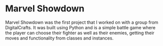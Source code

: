 # Marvel Showdown
Marvel Showdown was the first project that I worked on with a group from DigitalCrafts. It
was built using Python and is a simple battle game where the player can choose their fighter
as well as their enemies, getting their moves and functionality from classes and instances.
